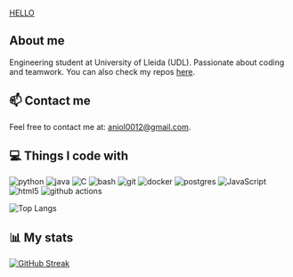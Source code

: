 [HELLO](https://readme-typing-svg.herokuapp.com?font=Roboto&weight=1500&size=30&pause=1000&color=F7F7F7&background=5CFF3200&repeat=false&random=false&width=435&lines=Hey%2C+it's+Aniol0012)

## About me

Engineering student at University of Lleida (UDL). Passionate about coding and teamwork. You can also check my repos [here](https://github.com/Aniol0012?tab=repositories).

## 📫 Contact me

Feel free to contact me at: [aniol0012@gmail.com](mailto:aniol0012@gmail.com).

## 💻 Things I code with

<p>
  <img alt="python" src="https://img.shields.io/badge/-Python-3670A0?style=flat-square&logo=python&logoColor=ffdd54" />
  <img alt="java" src="https://img.shields.io/badge/-Java-ED8B00?style=flat-square&logo=openjdk&logoColor=white" />
  <img alt="C" src="https://img.shields.io/badge/-%2300599C.svg?style=flat_square&logo=c&logoColor=white" />
  <img alt="bash" src="https://img.shields.io/badge/-Bash_script-%23121011.svg?style=flat-square&logo=gnu-bash&logoColor=white" />
  <img alt="git" src="https://img.shields.io/badge/-Git-F05032?style=flat-square&logo=git&logoColor=white" />
  <img alt="docker" src="https://img.shields.io/badge/-Docker-46a2f1?style=flat-square&logo=docker&logoColor=white" />
  <img alt="postgres" src="https://img.shields.io/badge/-Postgres-%23316192.svg?style=flat-square&logo=postgresql&logoColor=white" />
  <img alt="JavaScript" src="https://img.shields.io/badge/-JavaScript-FCAA00?style=flat-square&logo=JavaScript&logoColor=white" />
  <img alt="html5" src="https://img.shields.io/badge/-HTML5-E34F26?style=flat-square&logo=html5&logoColor=white" />
  <img alt="github actions" src="https://img.shields.io/badge/-Github_Actions-2088FF?style=flat-square&logo=github-actions&logoColor=white" />
</p>

![Top Langs](https://github-readme-stats.vercel.app/api/top-langs/?username=Aniol0012&layout=compact&theme=dark&card_width=600&hide=html,css,shell,scss,makefile)

## 📊 My stats
[![GitHub Streak](http://github-readme-streak-stats.herokuapp.com?user=Aniol0012&theme=javascript-dark&mode=weekly&card_width=600)](https://git.io/streak-stats)
